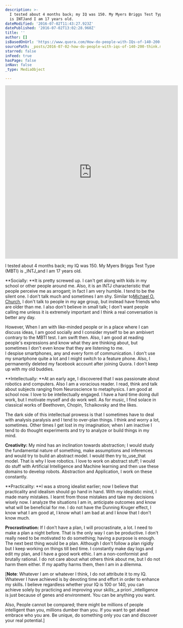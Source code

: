 ```yaml
---
description: >-
  I tested about 4 months back; my IQ was 150. My Myers Briggs Test Type (MBTI)
  is INTJand I am 17 years old. 
dateModified: '2016-07-02T11:43:27.923Z'
datePublished: '2016-07-02T13:02:28.960Z'
title: ''
author: []
isBasedOnUrl: 'https://www.quora.com/How-do-people-with-IQs-of-140-200-think'
sourcePath: _posts/2016-07-02-how-do-people-with-iqs-of-140-200-think.md
starred: false
inFeed: true
hasPage: false
inNav: false
_type: MediaObject

---
```

<iframe src="https://cdn.embedly.com/widgets/media.html?src=https%3A%2F%2Fwww.quora.com%2Fwidgets%2Fembed_iframe%3Fpath%3D%2FHow-do-people-with-IQs-of-140-200-think%2Fanswer%2FCalvin-Chopra&amp;url=https%3A%2F%2Fwww.quora.com%2FHow-do-people-with-IQs-of-140-200-think%2Fanswer%2FCalvin-Chopra%3Fsrid%3DuyQc&amp;image=https%3A%2F%2Fwww.quora.com%2Fstatic%2Fimages%2Flogo%2Fwordmark_default.png&amp;key=b7d04c9b404c499eba89ee7072e1c4f7&amp;type=text%2Fhtml&amp;schema=quora" width="560" height="560" scrolling="no" frameborder="0" allowfullscreen="" style=""></iframe>

I tested about 4 months back; my IQ was 150\. My Myers Briggs Test Type (MBTI) is _INTJ_and I am 17 years old.

**Socially: **It is pretty screwed up. I can't get along with kids in my school or other people around me. Also, it is an INTJ characteristic that people perceive me as arrogant; in fact I am very humble. I tend to be the silent one. I don't talk much and sometimes I am shy. Similar to[Michael O. Church][0], I don't talk to people in my age group, but instead have friends who are older than me. I also don't believe in small talk; I don't want people calling me unless it is extremely important and I think a real conversation is better any day.

However, When I am with like-minded people or in a place where I can discuss ideas, I am good socially and I consider myself to be an ambivert contrary to the MBTI test. I am swift then. Also, I am good at reading people's expressions and know what they are thinking about, but sometimes I don't even know that they are listening to me.  
I despise smartphones, any and every form of communication. I don't use my smartphone quite a lot and I might switch to a feature phone. Also, I permanently deleted my facebook account after joining Quora. I don't keep up with my old buddies.

**Intellectually: **At an early age, I discovered that I was passionate about robotics and computers. Also I am a voracious reader. I read, think and talk about subjects ranging from Neuroscience to metaphysics. I am good at school now. I love to be intellectually engaged. I have a hard time doing dull work, but I motivate myself and do work well. As for music, I find solace in classical works of Beethoven, Chopin, Tchaikovsky and the likes.

The dark side of this intellectual prowess is that I sometimes have to deal with analysis paralysis and I tend to over-plan things. I think and worry a lot, sometimes. Other times I get lost in my imagination; when I am inactive I tend to do thought experiments and try to analyze or build things in my mind.

**Creativity:** My mind has an inclination towards abstraction; I would study the fundamental nature of something, make assumptions and inferences and would try to build an abstract model. I would then try to_use_that model. That is why I love robotics. I love to work on abstract stuff; I would do stuff with Artificial Intelligence and Machine learning and then use these domains to develop robots. Abstraction and Application, I work on these constantly.

**Practicality: **I was a strong idealist earlier; now I believe that practicality and idealism should go hand in hand. With my idealistic mind, I made many mistakes. I learnt from those mistakes and take my decisions wisely now. I analyze the situations I am in, anticipate outcomes and know what will be beneficial for me. I do not have the Dunning Kruger effect, I know what I am good at, I know what I am bad at and I know that I don't know much.

**Procrastination:** If I don't have a plan, I will procrastinate, a lot. I need to make a plan a night before. That is the only way I can be productive. I don't really need to be motivated to do something; having a purpose is enough. The next best thing would be a plan. Although I don't follow a plan rigidly but I keep working on things till bed time. I constantly make day logs and edit my plan, and I have a good work ethic. I am a non-conformist and brutally rational. I do not care about what others think about me, but I do not harm them either. If my apathy harms them, then I am in a dilemma.

\[**Note**: Whatever I am or whatever I think, I do not attribute it to my IQ. Whatever I have achieved is by devoting time and effort in order to enhance my skills. I believe regardless whether your IQ is 100 or 140, you can achieve solely by practicing and improving your skills;_a priori _intelligence is just because of genes and environment. You can be anything you want.

Also, People cannot be compared; there might be millions of people intelligent than you, millions dumber than you. If you want to get ahead embrace who you are. Be unique, do something only you can and discover your real potential.\]

[0]: https://www.quora.com/profile/Michael-O-Church